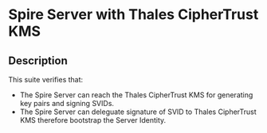 # Spire Server with Thales CipherTrust KMS

## Description

This suite verifies that:

- The Spire Server can reach the Thales CipherTrust KMS for generating key pairs and signing SVIDs.
- The Spire Server can deleguate signature of SVID to Thales CipherTrust KMS therefore bootstrap the Server Identity.



